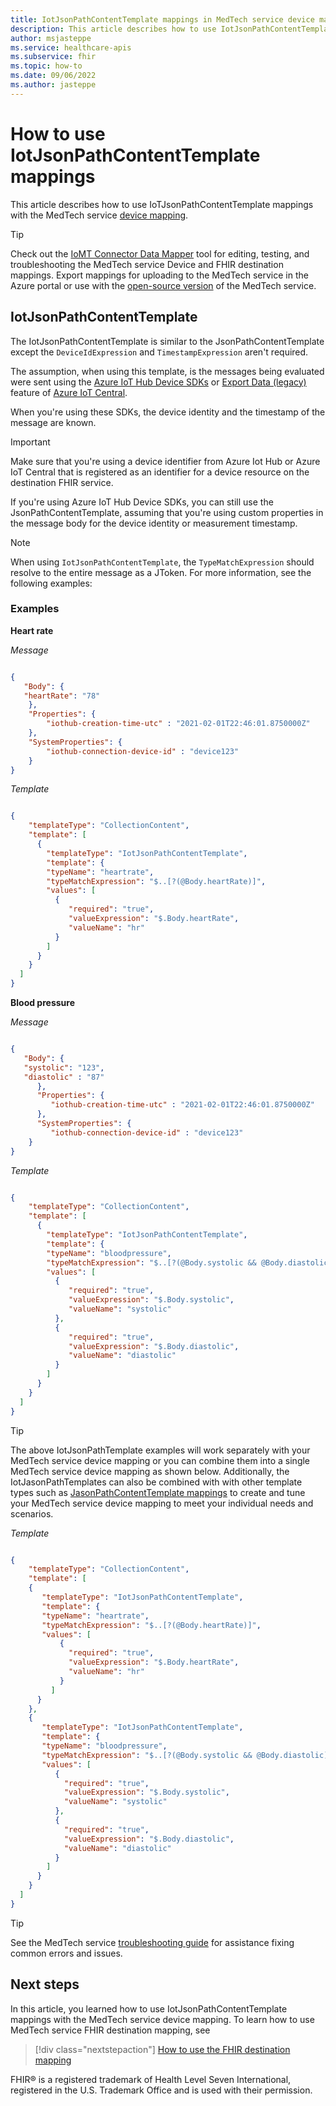 ```yaml
---
title: IotJsonPathContentTemplate mappings in MedTech service device mapping - Azure Health Data Services
description: This article describes how to use IotJsonPathContentTemplate mappings with MedTech service device mapping. 
author: msjasteppe
ms.service: healthcare-apis
ms.subservice: fhir
ms.topic: how-to
ms.date: 09/06/2022
ms.author: jasteppe
---
```


# How to use IotJsonPathContentTemplate mappings

This article describes how to use IoTJsonPathContentTemplate mappings with the MedTech service [device mapping](how-to-use-device-mappings.md).

> [!TIP]
> Check out the [IoMT Connector Data Mapper](https://github.com/microsoft/iomt-fhir/tree/master/tools/data-mapper) tool for editing, testing, and troubleshooting the MedTech service Device and FHIR destination mappings. Export mappings for uploading to the MedTech service in the Azure portal or use with the [open-source version](https://github.com/microsoft/iomt-fhir) of the MedTech service.

## IotJsonPathContentTemplate

The IotJsonPathContentTemplate is similar to the JsonPathContentTemplate except the `DeviceIdExpression` and `TimestampExpression` aren't required.

The assumption, when using this template, is the messages being evaluated were sent using the [Azure IoT Hub Device SDKs](../../iot-hub/iot-hub-devguide-sdks.md#azure-iot-hub-device-sdks) or  [Export Data (legacy)](../../iot-central/core/howto-export-data-legacy.md) feature of [Azure IoT Central](../../iot-central/core/overview-iot-central.md). 

When you're using these SDKs, the device identity and the timestamp of the message are known.

>[!IMPORTANT]
>Make sure that you're using a device identifier from Azure Iot Hub or Azure IoT Central that is registered as an identifier for a device resource on the destination FHIR service.

If you're using Azure IoT Hub Device SDKs, you can still use the JsonPathContentTemplate, assuming that you're using custom properties in the message body for the device identity or measurement timestamp.

> [!NOTE]
> When using `IotJsonPathContentTemplate`, the `TypeMatchExpression` should resolve to the entire message as a JToken. For more information, see the following examples:

### Examples

**Heart rate**

*Message*

```json

{
   "Body": {
   "heartRate": "78"        
    },
    "Properties": {
        "iothub-creation-time-utc" : "2021-02-01T22:46:01.8750000Z"
    },
    "SystemProperties": {
        "iothub-connection-device-id" : "device123"
    }
}

```

*Template*

```json

{
    "templateType": "CollectionContent",
    "template": [
      {
        "templateType": "IotJsonPathContentTemplate",
        "template": {
        "typeName": "heartrate",
        "typeMatchExpression": "$..[?(@Body.heartRate)]",
        "values": [
          {  
             "required": "true",
             "valueExpression": "$.Body.heartRate",
             "valueName": "hr"
          }
        ]
      }
    }
  ]
}  

```

**Blood pressure**

*Message*

```json

{
   "Body": {
   "systolic": "123",
   "diastolic" : "87"
      },
      "Properties": {
         "iothub-creation-time-utc" : "2021-02-01T22:46:01.8750000Z"
      },
      "SystemProperties": {
         "iothub-connection-device-id" : "device123"
    }
}   

```

*Template*

```json

{
    "templateType": "CollectionContent",
    "template": [
      { 
        "templateType": "IotJsonPathContentTemplate",
        "template": {
        "typeName": "bloodpressure",
        "typeMatchExpression": "$..[?(@Body.systolic && @Body.diastolic)]",
        "values": [
          {
             "required": "true",
             "valueExpression": "$.Body.systolic",
             "valueName": "systolic"
          },
          {
             "required": "true",
             "valueExpression": "$.Body.diastolic",
             "valueName": "diastolic"
          }
        ]
      }
    }
  ]
}

```

> [!TIP]
> The above IotJsonPathTemplate examples will work separately with your MedTech service device mapping or you can combine them into a single MedTech service device mapping as shown below. Additionally, the IotJasonPathTemplates can also be combined with with other template types such as [JasonPathContentTemplate mappings](how-to-use-jsonpath-content-mappings.md) to create and tune your MedTech service device mapping to meet your individual needs and scenarios. 

*Template*

```json

{
    "templateType": "CollectionContent",
    "template": [
    {
       "templateType": "IotJsonPathContentTemplate",
       "template": {
       "typeName": "heartrate",
       "typeMatchExpression": "$..[?(@Body.heartRate)]",
       "values": [
           {
             "required": "true",
             "valueExpression": "$.Body.heartRate",
             "valueName": "hr"
           }
         ]  
      }
    },
    {
       "templateType": "IotJsonPathContentTemplate",
       "template": {
       "typeName": "bloodpressure",
       "typeMatchExpression": "$..[?(@Body.systolic && @Body.diastolic)]",
       "values": [
          {  
            "required": "true",
            "valueExpression": "$.Body.systolic",
            "valueName": "systolic"
          },
          {
            "required": "true",
            "valueExpression": "$.Body.diastolic",
            "valueName": "diastolic"
          }
        ]
      }
    }
  ]
}

```

> [!TIP]
> See the MedTech service [troubleshooting guide](./iot-troubleshoot-guide.md) for assistance fixing common errors and issues.

## Next steps

In this article, you learned how to use IotJsonPathContentTemplate mappings with the MedTech service device mapping. To learn how to use MedTech service FHIR destination mapping, see

>[!div class="nextstepaction"]
>[How to use the FHIR destination mapping](how-to-use-fhir-mappings.md)

FHIR&#174; is a registered trademark of Health Level Seven International, registered in the U.S. Trademark Office and is used with their permission.

